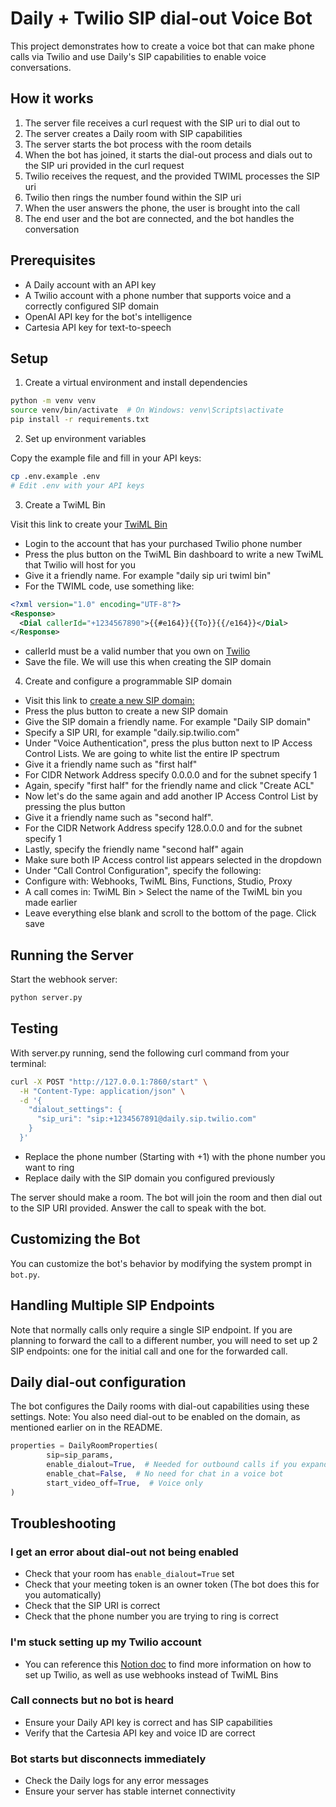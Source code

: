 <!-- @format -->

# Daily + Twilio SIP dial-out Voice Bot

This project demonstrates how to create a voice bot that can make phone calls via Twilio and use Daily's SIP capabilities to enable voice conversations.

## How it works

1. The server file receives a curl request with the SIP uri to dial out to
2. The server creates a Daily room with SIP capabilities
3. The server starts the bot process with the room details
4. When the bot has joined, it starts the dial-out process and dials out to the SIP uri provided in the curl request
5. Twilio receives the request, and the provided TWIML processes the SIP uri
6. Twilio then rings the number found within the SIP uri
7. When the user answers the phone, the user is brought into the call
8. The end user and the bot are connected, and the bot handles the conversation

## Prerequisites

- A Daily account with an API key
- A Twilio account with a phone number that supports voice and a correctly configured SIP domain
- OpenAI API key for the bot's intelligence
- Cartesia API key for text-to-speech

## Setup

1. Create a virtual environment and install dependencies

```bash
python -m venv venv
source venv/bin/activate  # On Windows: venv\Scripts\activate
pip install -r requirements.txt
```

2. Set up environment variables

Copy the example file and fill in your API keys:

```bash
cp .env.example .env
# Edit .env with your API keys
```

3. Create a TwiML Bin

Visit this link to create your [TwiML Bin](https://www.twilio.com/docs/serverless/twiml-bins)

- Login to the account that has your purchased Twilio phone number
- Press the plus button on the TwiML Bin dashboard to write a new TwiML that Twilio will host for you
- Give it a friendly name. For example "daily sip uri twiml bin"
- For the TWIML code, use something like:

```xml
<?xml version="1.0" encoding="UTF-8"?>
<Response>
  <Dial callerId="+1234567890">{{#e164}}{{To}}{{/e164}}</Dial>
</Response>
```

- callerId must be a valid number that you own on [Twilio](https://console.twilio.com/us1/develop/phone-numbers/manage/incoming)
- Save the file. We will use this when creating the SIP domain

4. Create and configure a programmable SIP domain

- Visit this link to [create a new SIP domain:](https://console.twilio.com/us1/develop/voice/manage/sip-domains?frameUrl=%2Fconsole%2Fvoice%2Fsip%2Fendpoints%3Fx-target-region%3Dus1)
- Press the plus button to create a new SIP domain
- Give the SIP domain a friendly name. For example "Daily SIP domain"
- Specify a SIP URI, for example "daily.sip.twilio.com"
- Under "Voice Authentication", press the plus button next to IP Access Control Lists. We are going to white list the entire IP spectrum
- Give it a friendly name such as "first half"
- For CIDR Network Address specify 0.0.0.0 and for the subnet specify 1
- Again, specify "first half" for the friendly name and click "Create ACL"
- Now let's do the same again and add another IP Access Control List by pressing the plus button
- Give it a friendly name such as "second half".
- For the CIDR Network Address specify 128.0.0.0 and for the subnet specify 1
- Lastly, specify the friendly name "second half" again
- Make sure both IP Access control list appears selected in the dropdown
- Under "Call Control Configuration", specify the following:
- Configure with: Webhooks, TwiML Bins, Functions, Studio, Proxy
- A call comes in: TwiML Bin > Select the name of the TwiML bin you made earlier
- Leave everything else blank and scroll to the bottom of the page. Click save

## Running the Server

Start the webhook server:

```bash
python server.py
```

## Testing

With server.py running, send the following curl command from your terminal:

```bash
curl -X POST "http://127.0.0.1:7860/start" \
  -H "Content-Type: application/json" \
  -d '{
    "dialout_settings": {
      "sip_uri": "sip:+1234567891@daily.sip.twilio.com"
    }
  }'
```

- Replace the phone number (Starting with +1) with the phone number you want to ring
- Replace daily with the SIP domain you configured previously

The server should make a room. The bot will join the room and then dial out to the SIP URI provided. Answer the call to speak with the bot.

## Customizing the Bot

You can customize the bot's behavior by modifying the system prompt in `bot.py`.

## Handling Multiple SIP Endpoints

Note that normally calls only require a single SIP endpoint. If you are planning to forward the call to a different number, you will need to set up 2 SIP endpoints: one for the initial call and one for the forwarded call.

## Daily dial-out configuration

The bot configures the Daily rooms with dial-out capabilities using these settings. Note: You also need dial-out to be enabled on the domain, as mentioned earlier on in the README.

```python
properties = DailyRoomProperties(
        sip=sip_params,
        enable_dialout=True,  # Needed for outbound calls if you expand the bot
        enable_chat=False,  # No need for chat in a voice bot
        start_video_off=True,  # Voice only
)
```

## Troubleshooting

### I get an error about dial-out not being enabled

- Check that your room has `enable_dialout=True` set
- Check that your meeting token is an owner token (The bot does this for you automatically)
- Check that the SIP URI is correct
- Check that the phone number you are trying to ring is correct

### I'm stuck setting up my Twilio account

- You can reference this [Notion doc](https://dailyco.notion.site/PUBLIC-Doc-Integration-Twilio-PSTN-Daily-s-SIP-Dialout-1cfdaed630f5458d9d4fc0e3f29ec559) to find more information on how to set up Twilio, as well as use webhooks instead of TwiML Bins

### Call connects but no bot is heard

- Ensure your Daily API key is correct and has SIP capabilities
- Verify that the Cartesia API key and voice ID are correct

### Bot starts but disconnects immediately

- Check the Daily logs for any error messages
- Ensure your server has stable internet connectivity
